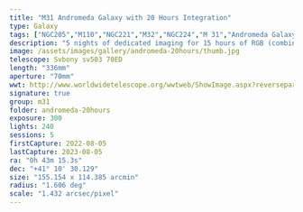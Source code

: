 ```yaml
---
title: "M31 Andromeda Galaxy with 20 Hours Integration"
type: Galaxy
tags: ["NGC205","M110","NGC221","M32","NGC224","M 31","Andromeda Galaxy","The star ν And","35 And"]
description: "5 nights of dedicated imaging for 15 hours of RGB (combination of 45-second, 1-minute and 3-minute exposures) and 5 hours of narrowband (Optolong l-eXtreme). Honestly, I processed this about four or five times before getting to a result I was satisfied with... future revisions may come!"
image: /assets/images/gallery/andromeda-20hours/thumb.jpg
telescope: Svbony sv503 70ED
length: "336mm"
aperture: "70mm"
wwt: http://www.worldwidetelescope.org/wwtweb/ShowImage.aspx?reverseparity=True&scale=1.432194&name=andromeda-20hours.jpg&imageurl=https://deepskyworkflows.com/assets/images/gallery/andromeda-20hours/andromeda-20hours.jpg&credits=Jeremy+Likness+at+DeepSkyWorkflows.com&creditsUrl=https://deepskyworkflows.com/&ra=10.667367&dec=40.708166&x=3868.8&y=3430.4&rotation=377.57&thumb=https://deepskyworkflows.com/assets/images/gallery/andromeda-20hours/thumb.jpg
signature: true
group: m31
folder: andromeda-20hours
exposure: 300
lights: 240
sessions: 5
firstCapture: 2022-08-05
lastCapture: 2023-08-05
ra: "0h 43m 15.3s"
dec: "+41° 10' 30.129"
size: "155.154 x 114.385 arcmin"
radius: "1.606 deg"
scale: "1.432 arcsec/pixel"
---
```

